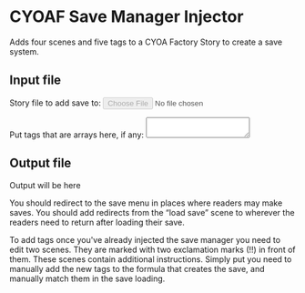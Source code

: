 <!-- markdownlint-configure-file { "no-inline-html": { "allowed_elements": ["script", "input", "label", "p"] } } -->
# CYOAF Save Manager Injector

Adds four scenes and five tags to a CYOA Factory Story to create a save system.

<script>
window.addEventListener('DOMContentLoaded', () => {
  const inputElement = document.getElementById("story")
  const arraysElements = document.getElementById("array-tags")

  const errorElement = document.getElementById("error")
  const outputElement = document.getElementById("output")

  const ADDED_SCENES = [
        {
            "story": "gLhXj-kvvQcLuq7b8U4l4",
            "directions": [
                {
                    "id": 2,
                    "type": "empty",
                    "effects": [
                        {
                            "tag": "ta4i8p-wA",
                            "op": "<t>",
                            "value": "saves == 0",
                            "id": "WW8ysqzuq"
                        },
                        {
                            "tag": "ta4i8p-wA",
                            "op": "<f>",
                            "value": "[]",
                            "id": "DuvXaEQdr"
                        }
                    ],
                    "content": "Set up save storage the first time."
                },
                {
                    "id": 1,
                    "type": "text",
                    "content": "You've entered the save menu! \n\nYou currently have {{ saves | length }} stored saves!\n\n{#- selected_save temporarily stores how many saves there are to show the correct choices. -#}",
                    "effects": [
                        {
                            "tag": "RwARiM7Xa",
                            "op": "<f>",
                            "value": "length saves",
                            "id": "rPSVOyLV8"
                        }
                    ],
                    "layout": "top"
                },
                {
                    "id": 4,
                    "type": "choice",
                    "scene": "c2LTlfuxIrx83cTbeKAMK",
                    "label": "Create new save file.",
                    "layout": "top"
                },
                {
                    "id": 7,
                    "type": "choice",
                    "scene": "",
                    "label": "Select “{{ saves[selected_save - 1][0][2] }}”.",
                    "effects": [
                        {
                            "tag": null,
                            "op": "<t>",
                            "value": "length saves >= 1",
                            "id": "wHGwDlzYf"
                        },
                        {
                            "tag": "RwARiM7Xa",
                            "op": "<f>",
                            "value": "length saves - 1",
                            "id": "dK_Q0r46K"
                        }
                    ],
                    "layout": "top"
                },
                {
                    "id": 8,
                    "type": "choice",
                    "scene": "",
                    "label": "Select “{{ saves[selected_save - 2][0][2] }}”.",
                    "effects": [
                        {
                            "tag": null,
                            "op": "<t>",
                            "value": "length saves >= 2",
                            "id": "wHGwDlzYf"
                        },
                        {
                            "tag": "RwARiM7Xa",
                            "op": "<f>",
                            "value": "length saves - 2",
                            "id": "dK_Q0r46K"
                        }
                    ],
                    "layout": "top"
                },
                {
                    "id": 9,
                    "type": "choice",
                    "scene": "",
                    "label": "Select “{{ saves[selected_save - 3][0][2] }}”.\n{#- You can add more of these, increment the 3 above, and those in the requirements and effects. -#}",
                    "effects": [
                        {
                            "tag": null,
                            "op": "<t>",
                            "value": "length saves >= 3",
                            "id": "wHGwDlzYf"
                        },
                        {
                            "tag": "RwARiM7Xa",
                            "op": "<f>",
                            "value": "length saves - 3",
                            "id": "dK_Q0r46K"
                        }
                    ],
                    "layout": "top"
                },
                {
                    "id": 6,
                    "type": "choice",
                    "scene": "",
                    "label": "Select older saves.",
                    "effects": [
                        {
                            "tag": null,
                            "op": "<t>",
                            "value": "length saves >= 4",
                            "id": "fIz5tkG2G"
                        },
                        {
                            "tag": "RwARiM7Xa",
                            "op": ":",
                            "value": "-1",
                            "id": "0wN14Jrdu"
                        }
                    ],
                    "layout": "top"
                },
                {
                    "id": 3,
                    "type": "choice",
                    "scene": "",
                    "array": "ndqWDHFfo",
                    "label": "{#- Invisible. Added for future versions. (But this choice is why the above aren't linked; it uses the redirect below.) -#}\n\nSelect “{{ $item[0][2] }}”\n\nTodo? Use blueprints with new references for each save. Doesn't work because you cannot create new instances to reference.",
                    "effects": [
                        {
                            "tag": null,
                            "op": "<t>",
                            "value": "false",
                            "id": "djuuNhmSQ"
                        },
                        {
                            "tag": "RwARiM7Xa",
                            "op": "<f>",
                            "value": "$item[0][1]",
                            "id": "tttd3HEvs"
                        }
                    ],
                    "layout": "top"
                },
                {
                    "id": 5,
                    "type": "redirect",
                    "scene": "pTokaBACUYkqrfQUkLQLp",
                    "effects": [
                        {
                            "tag": null,
                            "op": "<t>",
                            "value": "0 <= selected_save and selected_save < length saves",
                            "id": "BFLj8RSsm"
                        }
                    ]
                },
                {
                    "id": 15,
                    "type": "text",
                    "state": "default",
                    "content": "This is the entire list of saves. Please enter the number corresponding to the save you wish to select. Enter -1 or any other invalid number to exit.\n\n{% for item in saves %}\n{{ item[0][1] }}: {{ item[0][2] }}\n{% endfor %}",
                    "layout": "top"
                },
                {
                    "id": 11,
                    "type": "input",
                    "label": "",
                    "content": "RwARiM7Xa"
                },
                {
                    "id": 12,
                    "type": "redirect",
                    "scene": "pTokaBACUYkqrfQUkLQLp",
                    "effects": [
                        {
                            "tag": null,
                            "op": "<t>",
                            "value": "0 <= selected_save and selected_save < length saves",
                            "id": "tFLAgAUAS"
                        }
                    ]
                },
                {
                    "id": 13,
                    "type": "text",
                    "state": "default",
                    "content": "Not a save, re-entering menu.",
                    "layout": "top"
                },
                {
                    "id": 14,
                    "type": "redirect",
                    "scene": "enonyik75EvN5iBbda9NY"
                }
            ],
            "id": "enonyik75EvN5iBbda9NY",
            "title": "Save file manager: Menu",
            "start": true,
            "microcosm": false,
            "act": false,
            "color": null,
            "updated": "2025-04-15T17:03:52.501Z",
            "wc": 179,
            "uid": "a5d686",
            "_meta": {
                "byte_size": 1846,
                "owner_id": "a5d686",
                "updated": "2025-04-11T04:57:04.510000+00:00",
                "level": null,
                "id": "enonyik75EvN5iBbda9NY"
            },
        },
        {
            "story": "gLhXj-kvvQcLuq7b8U4l4",
            "directions": [
                {
                    "id": 1,
                    "type": "text",
                    "content": "Give a name for the new save!",
                    "layout": "top",
                    "effects": [
                        {
                            "tag": "3g4ixJYLF",
                            "op": "=",
                            "value": "0",
                            "id": "kraSoCRAZ"
                        }
                    ]
                },
                {
                    "id": 2,
                    "type": "input",
                    "content": "Q76jxDI6X",
                    "effects": [
                        {
                            "tag": "3g4ixJYLF",
                            "op": "=",
                            "value": "0",
                            "id": "-z8xYQsU6"
                        }
                    ]
                },
                {
                    "id": 3,
                    "type": "text",
                    "state": "default",
                    "content": "Saving to “{{ new_save_name }}”...",
                    "auto_advance": true,
                    "layout": "top",
                    "effects": [
                        {
                            "tag": "3g4ixJYLF",
                            "op": "=",
                            "value": "0",
                            "id": "CHGkxIun_"
                        }
                    ]
                },
                {
                    "id": 15,
                    "type": "text",
                    "state": "default",
                    "auto_advance": true,
                    "content": "Running dev test: Creating fake save of incrementing integers and asserting that loading and saving a second time gives the same result. If you have complicated saves, this test might incorrectly fail, use your best judgement for its results.",
                    "effects": [
                        {
                            "tag": null,
                            "op": "<t>",
                            "value": "new_save_name == \"developer test\"",
                            "id": "98osfShKZ"
                        }
                    ],
                    "layout": "top"
                },
                {
                    "id": 9,
                    "type": "layout",
                    "persistence": "manual",
                    "effects": [
                        {
                            "tag": "Q76jxDI6X",
                            "op": "<t>",
                            "value": "new_save_name == \"developer test\"",
                            "id": "AJENBMszF"
                        },
                        {
                            "tag": "3g4ixJYLF",
                            "op": ":",
                            "value": "1",
                            "id": "rnX52zoGr"
                        }
                    ]
                },
                {
                    "id": 4,
                    "type": "empty",
                    "effects": [
                        {
                            "tag": "RwARiM7Xa",
                            "op": "<f>",
                            "value": "[[\"save_version_1\", length saves, new_save_name], \n\nwhat,\nto,\nsave\n]",
                            "id": "WVVxdGBF6"
                        },
                        {
                            "tag": "ta4i8p-wA",
                            "op": "<f>",
                            "value": "saves || [selected_save]",
                            "id": "IfWGCLzn_"
                        }
                    ],
                    "content": "YOU MUST CHANGE THE FORMULA FOR THE FIRST TAG {selected_save}!\n\nIn it, replace 'what, to, save' with the tags that need to be saved. If you've published your game and add things, change the \"save_version_1\" to different text. Keep it between quotes (\").\n\nTo test it, create a save called \"developer test\" without the quotes."
                },
                {
                    "id": 5,
                    "type": "text",
                    "state": "default",
                    "content": "Done!",
                    "layout": "top",
                    "effects": [
                        {
                            "tag": "3g4ixJYLF",
                            "op": "=",
                            "value": "0",
                            "id": "dg0CNuJ-Q"
                        }
                    ]
                },
                {
                    "id": 6,
                    "type": "redirect",
                    "scene": "enonyik75EvN5iBbda9NY",
                    "effects": [
                        {
                            "tag": "3g4ixJYLF",
                            "op": "=",
                            "value": "0",
                            "id": "r6prXu6n4"
                        }
                    ]
                },
                {
                    "id": 7,
                    "type": "redirect",
                    "effects": [
                        {
                            "tag": "3g4ixJYLF",
                            "op": "=",
                            "value": "1",
                            "id": "2lWc2k6sQ"
                        },
                        {
                            "tag": "ta4i8p-wA",
                            "op": "<f>",
                            "value": "created_save = saves[length saves - 1];\nactual_saves_shouldnt_disappear = slice(saves, 0, length saves - 1);\nfake_save = map(increment(x, idx) = idx ? \"\" || idx : x, created_save);\nactual_saves_shouldnt_disappear || [fake_save]\n",
                            "id": "9ZVN0Ld9A"
                        },
                        {
                            "tag": "Q76jxDI6X",
                            "op": ":",
                            "value": "developer test result",
                            "id": "A8NPIxUVo"
                        },
                        {
                            "tag": "3g4ixJYLF",
                            "op": ":",
                            "value": "1",
                            "id": "z_KTbOpDu"
                        },
                        {
                            "tag": "RwARiM7Xa",
                            "op": "<f>",
                            "value": "length saves - 1",
                            "id": "gg11E5TyC"
                        }
                    ],
                    "scene": "wQDfneExTrbgA9VfYjrCS"
                },
                {
                    "id": 8,
                    "type": "text",
                    "state": "default",
                    "content": "Comparing results...",
                    "auto_advance": true,
                    "layout": "top"
                },
                {
                    "id": 14,
                    "type": "empty",
                    "content": "Compares these:\n\"developer test\"\n\"developer test result\"\n\nStores mismatches in save_dev_test, and sets it to 0 if it's successful.",
                    "effects": [
                        {
                            "tag": "3g4ixJYLF",
                            "op": "<f>",
                            "value": "fake_save = saves[length saves - 2];\nresave = saves[length saves - 1];\nmismatches = [];\nmap(is_equal(x, idx) = x == resave[idx] or idx == 0 ? 0 : subset(mismatches, length mismatches, [x, resave[idx]]), fake_save);\nlength mismatches ? mismatches: 0",
                            "id": "bA_XE6qVv"
                        }
                    ]
                },
                {
                    "id": 13,
                    "type": "text",
                    "state": "default",
                    "effects": [
                        {
                            "tag": "3g4ixJYLF",
                            "op": "<t>",
                            "value": "save_dev_test == 0",
                            "id": "-Bk_p6H6o"
                        }
                    ],
                    "content": "Everything seems okay!",
                    "layout": "top"
                },
                {
                    "id": 12,
                    "type": "text",
                    "state": "default",
                    "content": "There are mismatches! X → Y means that where a value of X was expected, a value of Y was found. Check those positions! (Y=0 means it isn't set properly, other values mean you swapped tags around.)\n\n{% for mismatch in save_dev_test %}\n{{mismatch[0]}} → {{mismatch[1]}}\n{% endfor %}",
                    "effects": [
                        {
                            "tag": "3g4ixJYLF",
                            "op": "#",
                            "value": null,
                            "id": "1CZ8mydJu"
                        }
                    ],
                    "layout": "top"
                },
                {
                    "id": 10,
                    "type": "clear"
                },
                {
                    "id": 11,
                    "type": "redirect",
                    "scene": "enonyik75EvN5iBbda9NY",
                    "effects": [
                        {
                            "tag": "3g4ixJYLF",
                            "op": "x",
                            "value": null,
                            "id": "jBAsDKv8X"
                        },
                        {
                            "tag": "ta4i8p-wA",
                            "op": "<f>",
                            "value": "slice(saves, 0, length saves - 2);",
                            "id": "Qet7wJ0Lf"
                        }
                    ]
                }
            ],
            "id": "c2LTlfuxIrx83cTbeKAMK",
            "title": "!! Save file manager: New save",
            "start": false,
            "microcosm": false,
            "act": false,
            "color": null,
            "wc": 189,
            "uid": "a5d686",
            "_meta": {
                "byte_size": 2186,
                "owner_id": "a5d686",
                "updated": "2025-04-11T14:27:07.918000+00:00",
                "level": null,
                "id": "c2LTlfuxIrx83cTbeKAMK"
            },
            "updated": "2025-04-15T17:07:49.639Z",
        },
        {
            "story": "gLhXj-kvvQcLuq7b8U4l4",
            "directions": [
                {
                    "id": 1,
                    "type": "text",
                    "content": "You've selected “{{ saves[selected_save][0][2] }}”",
                    "layout": "top"
                },
                {
                    "id": 2,
                    "type": "choice",
                    "scene": "wQDfneExTrbgA9VfYjrCS",
                    "label": "Load save",
                    "layout": "top"
                },
                {
                    "id": 3,
                    "type": "choice",
                    "scene": "",
                    "label": "Rename save",
                    "effects": [
                        {
                            "tag": "Q76jxDI6X",
                            "op": "x",
                            "value": null,
                            "id": "AeME1zyLC"
                        }
                    ],
                    "layout": "top"
                },
                {
                    "id": 4,
                    "type": "choice",
                    "scene": "enonyik75EvN5iBbda9NY",
                    "label": "Delete save",
                    "thoughts": [
                        "Are you sure?",
                        "Alright, next click will delete it."
                    ],
                    "effects": [
                        {
                            "tag": "ta4i8p-wA",
                            "op": "<f>",
                            "value": "before = slice(saves, 0, selected_save);\nafter = slice(saves, selected_save + 1, length saves + 1);\nmap(decrement_index(x) = subset(x[0], 1, x[0][1] - 1), after);\nbefore || after",
                            "id": "mfIIj9yNw"
                        }
                    ],
                    "layout": "top"
                },
                {
                    "id": 5,
                    "type": "input",
                    "content": "Q76jxDI6X",
                    "effects": []
                },
                {
                    "id": 6,
                    "type": "empty",
                    "effects": [
                        {
                            "tag": null,
                            "op": "<t>",
                            "value": "subset(saves[selected_save][0], 2, new_save_name)",
                            "id": "CEjxPGKFB"
                        }
                    ],
                    "content": "This uses the side-effect of the `subset` function to do the tag modification without changing any of the array pointers."
                },
                {
                    "id": 7,
                    "type": "redirect",
                    "scene": "enonyik75EvN5iBbda9NY"
                }
            ],
            "id": "pTokaBACUYkqrfQUkLQLp",
            "title": "Save file manager: Selected save",
            "start": false,
            "microcosm": false,
            "act": false,
            "color": null,
            "wc": 48,
            "uid": "a5d686",
            "_meta": {
                "byte_size": 1670,
                "owner_id": "a5d686",
                "updated": "2025-04-11T14:27:13.003000+00:00",
                "level": null,
                "id": "pTokaBACUYkqrfQUkLQLp"
            },
            "updated": "2025-04-15T16:53:15.043Z",
        },
        {
            "story": "gLhXj-kvvQcLuq7b8U4l4",
            "directions": [
                {
                    "id": 1,
                    "type": "text",
                    "content": "Loading “{{ selected_save[0][2] }}”...",
                    "auto_advance": true,
                    "effects": [
                        {
                            "tag": "RwARiM7Xa",
                            "op": "<f>",
                            "value": "saves[selected_save]",
                            "id": "KOqX7oBjI"
                        }
                    ],
                    "layout": "top"
                },
                {
                    "id": 2,
                    "type": "empty",
                    "content": "This is the opposite of the save function. Set back all the tags by using the order you defined before. Start counting at 1.",
                    "effects": [
                        {
                            "tag": null,
                            "op": "<f>",
                            "value": "selected_save[1]",
                            "id": "aY4MN_M6B"
                        },
                        {
                            "tag": null,
                            "op": "<f>",
                            "value": "selected_save[2]",
                            "id": "fdVJhtqIG"
                        },
                        {
                            "tag": null,
                            "op": "<f>",
                            "value": "selected_save[3]",
                            "id": "zYqnrVg-A9"
                        }
                    ]
                },
                {
                    "id": 4,
                    "type": "notes",
                    "content": "You probably want to do a check to send the reader to the correct place with a redirect.\n\nRemember to set back your custom layout settings if you're not using the default!",
                    "tasks": [
                        {
                            "id": 0,
                            "complete": false,
                            "content": "Layout settings"
                        },
                        {
                            "id": 1,
                            "complete": false,
                            "content": "Redirects"
                        }
                    ]
                },
                {
                    "id": 6,
                    "type": "redirect",
                    "scene": "c2LTlfuxIrx83cTbeKAMK",
                    "effects": [
                        {
                            "tag": "3g4ixJYLF",
                            "op": "#",
                            "value": null,
                            "id": "pzKqT14fe"
                        },
                        {
                            "tag": "3g4ixJYLF",
                            "op": ":",
                            "value": "2",
                            "id": "IIXWsuRGb"
                        }
                    ]
                },
                {
                    "id": 5,
                    "type": "layout",
                    "layout": "bottom",
                    "persistence": "block"
                },
                {
                    "id": 3,
                    "type": "redirect"
                }
            ],
            "id": "wQDfneExTrbgA9VfYjrCS",
            "title": "!! Save file manager: Load save",
            "start": false,
            "microcosm": false,
            "act": false,
            "color": null,
            "wc": 75,
            "uid": "a5d686",
            "_meta": {
                "byte_size": 1132,
                "owner_id": "a5d686",
                "updated": "2025-04-11T14:27:16.059000+00:00",
                "level": null,
                "id": "wQDfneExTrbgA9VfYjrCS"
            },
            "updated": "2025-04-15T17:04:57.310Z",
        }
    ]

  const ADDED_TAGS = [
        {
            "name": "new_save_name",
            "id": "Q76jxDI6X",
            "format": "text",
            "type": "tag",
            "default": "",
            "precision": ""
        },
        {
            "name": "saves",
            "id": "ta4i8p-wA",
            "format": "",
            "type": "tag",
            "default": "",
            "precision": "",
            "referencing": "",
            "arrayFill": "Include the following..."
        },
        {
            "name": "saves_choice_generator",
            "id": "ndqWDHFfo",
            "type": "array",
            "default": "",
            "referencing": ""
        },
        {
            "name": "selected_save",
            "id": "RwARiM7Xa",
            "format": "",
            "type": "tag"
        },
        {
            "name": "save_dev_test",
            "id": "3g4ixJYLF",
            "format": "",
            "type": "tag"
        }
    ]

  inputElement.addEventListener("change", handleFiles, false)
  inputElement.disabled = false

  function handleFiles() {
    errorElement.style.display = "none"
    const fileList = this.files;
    if (fileList.length > 1) {
      console.log("Cancelling operation on more than one file.")
      errorElement.innerHTML = "Error: More than one file selected. Please select each story individually."
      errorElement.style.display = "block"
      return
    }
    if (fileList.length <= 0) {
      console.log("Cancelling operation on missing file.")
      errorElement.innerHTML = "Error: No file selected. Please select a story."
      errorElement.style.display = "block"
      return
    }
    const file = fileList[0]
    if (!file.name.endsWith(".json")) {
      console.log("Cancelling operation on non JSON file.")
      errorElement.innerHTML = "Error: Please upload the story JSON, not a zip or other file formats."
      errorElement.style.display = "block"
      return
    }

    handleStoryFile(file)
  }

  /**
   * @param {File} file
  */
  function handleStoryFile(file) {
    errorElement.style.display = "none"
    file.text().then(
      (storyJSON) => {
        handleStory(JSON.parse(storyJSON), file.name)
      },
      (reason) => {
        console.error("Failed to load story.", reason)
        errorElement.innerHTML = "Error: Failed to load story. Please try again."
        errorElement.style.display = "block"
      }
    )
  }

  let ignore_version_problem = false;
  /**
   * @param {Object} story
   * @param {String} filename
   */
  function handleStory(story, filename) {
    errorElement.style.display = "none"
    console.log("Story Object:", story)
    if (story.version !== 3 && !ignore_version_problem) {
      console.warn("Failed to load story.")
      errorElement.innerHTML = "Warning: Story save version is unknown. Try again to ignore."
      errorElement.style.display = "block"
      ignore_version_problem = true;
      return
    }

    const array_names = arraysElements.value.split(",").filter(x=>x).map(x=>x.trim())
    const tags_and_arrays = story.tags.filter(x => x.type === "tag")
    const tags = tags_and_arrays.filter(x => array_names.indexOf(x.name) === -1)
    ADDED_SCENES[1].directions[5].effects[0].value = `[["save_version_1", length saves, new_save_name],

${tags.map(x => x.name).join(',\n')}${tags && array_names ? ',' : ''}
${array_names.map(x => x + " || []").join(',\n')}
]`
    ADDED_SCENES[3].directions[1].effects = tags.map((x, index) => { return {
            "tag": x.id,
            "op": "<f>",
            "value": `selected_save[${1 + index}]`,
            "id": "aY4MN_M6B"
        }}
    )
    ADDED_SCENES[3].directions[1].effects.push(
        ...tags_and_arrays.filter(x => array_names.indexOf(x.name) !== -1)
        .map((x, index) => { return {
                "tag": x.id,
                "op": "<f>",
                "value": `selected_save[${tags.length + 1 + index}] || []`,
                "id": "aY4MN_M6B"
            }}
        )
    )

    story.updated = new Date().getTime()
    story.scenes.push(...ADDED_SCENES)
    story.tags.push(...ADDED_TAGS)
    console.log("Injected save manager into story!")

    if (!story.settings.overlayout) {
      console.warn("Story has overlayout disabled.")
      errorElement.innerHTML = "Warning: You have not enabled overlayout, this might result in visual bugs."
      errorElement.style.display = "block"
    }

    const blob = new Blob([JSON.stringify(story, undefined, 2)], { type: "application/json" });
    outputElement.innerHTML = `<a download="${filename || "story.json"}" href="${window.URL.createObjectURL(blob)}">Download result.</a> <span style="color: red;">New tags must be manually added!</span>`
  }
})
</script>

## Input file

<label for="story">Story file to add save to</label>: <input type="file" id="story" disabled>

<label for="array-tags">Put tags that are arrays here, if any</label>: <textarea id="array-tags"></textarea>

## Output file

<p id="error" style="display: none; color: red;">Error</p>

<p id="output">Output will be here</p>

You should redirect to the save menu in places where readers may make saves. You should add redirects from the “load
save” scene to wherever the readers need to return after loading their save.

To add tags once you've already injected the save manager you need to edit two scenes. They are marked with two
exclamation marks (!!) in front of them. These scenes contain additional instructions. Simply put you need to manually
add the new tags to the formula that creates the save, and manually match them in the save loading.
